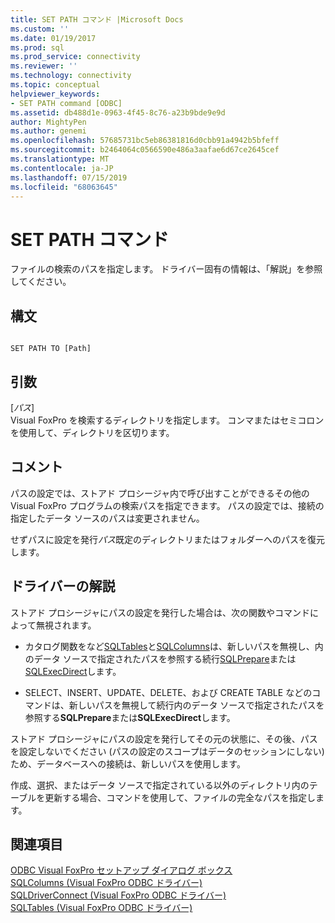 ```yaml
---
title: SET PATH コマンド |Microsoft Docs
ms.custom: ''
ms.date: 01/19/2017
ms.prod: sql
ms.prod_service: connectivity
ms.reviewer: ''
ms.technology: connectivity
ms.topic: conceptual
helpviewer_keywords:
- SET PATH command [ODBC]
ms.assetid: db488d1e-0963-4f45-8c76-a23b9bde9e9d
author: MightyPen
ms.author: genemi
ms.openlocfilehash: 57685731bc5eb86381816d0cbb91a4942b5bfeff
ms.sourcegitcommit: b2464064c0566590e486a3aafae6d67ce2645cef
ms.translationtype: MT
ms.contentlocale: ja-JP
ms.lasthandoff: 07/15/2019
ms.locfileid: "68063645"
---
```

# <a name="set-path-command"></a>SET PATH コマンド
ファイルの検索のパスを指定します。 ドライバー固有の情報は、「解説」を参照してください。  
  
## <a name="syntax"></a>構文  
  
```  
  
SET PATH TO [Path]  
```  
  
## <a name="arguments"></a>引数  
 [*パス*]  
 Visual FoxPro を検索するディレクトリを指定します。 コンマまたはセミコロンを使用して、ディレクトリを区切ります。  
  
## <a name="remarks"></a>コメント  
 パスの設定では、ストアド プロシージャ内で呼び出すことができるその他の Visual FoxPro プログラムの検索パスを指定できます。 パスの設定では、接続の指定したデータ ソースのパスは変更されません。  
  
 せずパスに設定を発行*パス*既定のディレクトリまたはフォルダーへのパスを復元します。  
  
## <a name="driver-remarks"></a>ドライバーの解説  
 ストアド プロシージャにパスの設定を発行した場合は、次の関数やコマンドによって無視されます。  
  
-   カタログ関数をなど[SQLTables](../../odbc/microsoft/sqltables-visual-foxpro-odbc-driver.md)と[SQLColumns](../../odbc/microsoft/sqlcolumns-visual-foxpro-odbc-driver.md)は、新しいパスを無視し、内のデータ ソースで指定されたパスを参照する続行[SQLPrepare](../../odbc/microsoft/sqlprepare-visual-foxpro-odbc-driver.md)または[SQLExecDirect](../../odbc/microsoft/sqlexecdirect-visual-foxpro-odbc-driver.md)します。  
  
-   SELECT、INSERT、UPDATE、DELETE、および CREATE TABLE などのコマンドは、新しいパスを無視して続行内のデータ ソースで指定されたパスを参照する**SQLPrepare**または**SQLExecDirect**します。  
  
 ストアド プロシージャにパスの設定を発行してその元の状態に、その後、パスを設定しないでください (パスの設定のスコープはデータのセッションにしない) ため、データベースへの接続は、新しいパスを使用します。  
  
 作成、選択、またはデータ ソースで指定されている以外のディレクトリ内のテーブルを更新する場合、コマンドを使用して、ファイルの完全なパスを指定します。  
  
## <a name="see-also"></a>関連項目  
 [ODBC Visual FoxPro セットアップ ダイアログ ボックス](../../odbc/microsoft/odbc-visual-foxpro-setup-dialog-box.md)   
 [SQLColumns (Visual FoxPro ODBC ドライバー)](../../odbc/microsoft/sqlcolumns-visual-foxpro-odbc-driver.md)   
 [SQLDriverConnect (Visual FoxPro ODBC ドライバー)](../../odbc/microsoft/sqldriverconnect-visual-foxpro-odbc-driver.md)   
 [SQLTables (Visual FoxPro ODBC ドライバー)](../../odbc/microsoft/sqltables-visual-foxpro-odbc-driver.md)
